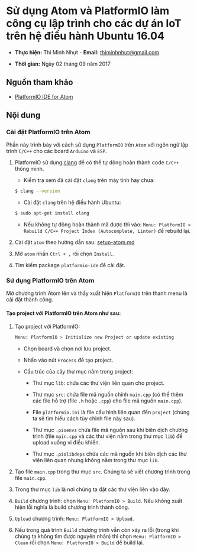 # Sử dụng Atom và PlatformIO làm công cụ lập trình cho các dự án IoT trên hệ điều hành Ubuntu 16.04

* **Thực hiện:** Thi Minh Nhựt - **Email:** thiminhnhut@gmail.com

* **Thời gian:** Ngày 02 tháng 09 năm 2017

## Nguồn tham khảo

* [PlatformIO IDE for Atom](http://docs.platformio.org/en/latest/ide/atom.html#ide-atomPlatformIO)

## Nội dung
### Cài đặt PlatformIO trên Atom
Phần này trình bày với cách sử dụng `PlatformIO` trên `Atom` với ngôn ngữ lập trình `C/C++` cho các board `Arduino` và `ESP`.

1. PlatformIO sử dụng [clang](http://clang.llvm.org/) để có thể tự động hoàn thành code `C/C++` thông minh.

    * Kiểm tra xem đã cài đặt `clang` trên máy tính hay chưa:

    ```bash
    $ clang --version
    ```

    * Cài đặt `clang` trên hệ điều hành Ubuntu:
    ```bash
    $ sudo apt-get install clang
    ```

    * Nếu không tự động hoàn thành mã được thì vào: `Menu: PlatformIO > Rebuild C/C++ Project Index (Autocomplete, Linter)` để rebuild lại.

1. Cài đặt `atom` theo hướng dẫn sau: [setup-atom.md](https://github.com/thiminhnhut/Atom/blob/master/Ubuntu/setup-atom.md)

1. Mở `atom` nhấn `Ctrl + ,` rồi chọn `Install`.

1. Tìm kiếm package `platformio-ide` để cài đặt.

### Sử dụng PlatformIO trên Atom

Mở chương trình Atom lên và thấy xuất hiện `PlatformIO` trên thanh menu là cài đặt thành công.

#### Tạo project với PlatformIO trên Atom như sau:

1. Tạo project với PlatformIO:

    ```bash
    Menu: PlatformIO > Initialize new Project or update existing
    ```

    * Chọn board và chọn nơi lưu project.

    * Nhấn vào nút `Process` để tạo project.

    * Cấu trúc của cây thư mục nằm trong project:

        + Thư mục `lib`: chứa các thư viện liên quan cho project.

        + Thư mục `src`: chứa file mã nguồn chính `main.cpp` (có thể thêm các file hỗ trợ (file `.h` hoặc `.cpp`) cho file mã nguồn `main.cpp`).

        + File `platformio.ini` là file cấu hình liên quan đến `project` (chúng ta sẽ tìm hiểu cách tùy chỉnh file này sau).

        + Thư mục `.pioenvs` chứa file mã nguồn sau khi biên dịch chương trình (file `main.cpp` và các thư viện nằm trong thư mục `lib`) để upload xuống vi điều khiển.

        + Thư mục `.piolibdeps` chứa các mã nguồn khi biên dịch các thư viện liên quan nhưng không nằm trong thư mục `lib`.

1. Tạo file `main.cpp` trong thư mục `src`. Chúng ta sẽ viết chương trình trong file `main.cpp`.

1. Trong thư mục `lib` là nơi chúng ta đặt các thư viện liên vào đây.

1. `Build` chương trình: chọn `Menu: PlatformIO > Build`. Nếu không xuất hiện lỗi nghĩa là build chương trình thành công.

1. `Upload` chương trình: `Menu: PlatformIO > Upload`.

1. Nếu trong quá trình `Build` chương trình vẫn còn xảy ra lỗi (trong khi chúng ta không tìm được nguyên nhân) thì chọn `Menu: PlatformIO > Clean` rồi chọn `Menu: PlatformIO > Build` để build lại.
